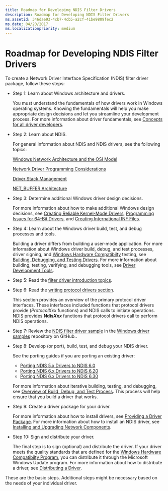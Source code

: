 ```yaml
---
title: Roadmap for Developing NDIS Filter Drivers
description: Roadmap for Developing NDIS Filter Drivers
ms.assetid: 346dae93-4cb7-4cb5-a2cf-41be9809fec2
ms.date: 04/20/2017
ms.localizationpriority: medium
---
```


# Roadmap for Developing NDIS Filter Drivers


To create a Network Driver Interface Specification (NDIS) filter driver package, follow these steps:

- Step 1: Learn about Windows architecture and drivers.

  You must understand the fundamentals of how drivers work in Windows operating systems. Knowing the fundamentals will help you make appropriate design decisions and let you streamline your development process. For more information about driver fundamentals, see [Concepts for all driver developers](https://docs.microsoft.com/windows-hardware/drivers/gettingstarted/concepts-and-knowledge-for-all-driver-developers).

- Step 2: Learn about NDIS.

  For general information about NDIS and NDIS drivers, see the following topics:

  [Windows Network Architecture and the OSI Model](windows-network-architecture-and-the-osi-model.md)

  [Network Driver Programming Considerations](network-driver-programming-considerations.md)

  [Driver Stack Management](driver-stack-management.md)

  [NET\_BUFFER Architecture](net-buffer-architecture.md)

- Step 3: Determine additional Windows driver design decisions.

  For more information about how to make additional Windows design decisions, see [Creating Reliable Kernel-Mode Drivers](https://docs.microsoft.com/windows-hardware/drivers/kernel/creating-reliable-kernel-mode-drivers), [Programming Issues for 64-Bit Drivers](https://docs.microsoft.com/windows-hardware/drivers/kernel/programming-issues-for-64-bit-drivers), and [Creating International INF Files](https://docs.microsoft.com/windows-hardware/drivers/install/creating-international-inf-files).

- Step 4: Learn about the Windows driver build, test, and debug processes and tools.

  Building a driver differs from building a user-mode application. For more information about Windows driver build, debug, and test processes, driver signing, and [Windows Hardware Compatibilty](https://docs.microsoft.com/windows-hardware/design/compatibility/) testing, see [Building, Debugging, and Testing Drivers](https://docs.microsoft.com/windows-hardware/drivers). For more information about building, testing, verifying, and debugging tools, see [Driver Development Tools](https://docs.microsoft.com/windows-hardware/drivers/devtest/index).

- Step 5: Read the [filter driver introduction topics](introduction-to-ndis-filter-drivers.md).

- Step 6: Read the [writing protocol drivers section](writing-ndis-miniport-drivers.md).

  This section provides an overview of the primary protocol driver interfaces. These interfaces included functions that protocol drivers provide (*ProtocolXxx* functions) and NDIS calls to initiate operations. NDIS provides **Ndis*Xxx*** functions that protocol drivers call to perform NDIS operations.

- Step 7: Review the [NDIS filter driver sample](https://go.microsoft.com/fwlink/p/?LinkId=617915) in the [Windows driver samples](https://go.microsoft.com/fwlink/p/?LinkId=616507) repository on GitHub..

- Step 8: Develop (or port), build, test, and debug your NDIS driver.

  See the porting guides if you are porting an existing driver:

  -   [Porting NDIS 5.x Drivers to NDIS 6.0](https://docs.microsoft.com/previous-versions/windows/hardware/network/porting-ndis-5-x-drivers-to-ndis-6-0)
  -   [Porting NDIS 6.x Drivers to NDIS 6.20](porting-ndis-6-x-drivers-to-ndis-6-20.md)
  -   [Porting NDIS 6.x Drivers to NDIS 6.30](porting-ndis-6-x-drivers-to-ndis-6-30.md)

  For more information about iterative building, testing, and debugging, see [Overview of Build, Debug, and Test Process](https://docs.microsoft.com/windows-hardware/drivers). This process will help ensure that you build a driver that works.

- Step 9: Create a driver package for your driver.

  For more information about how to install drivers, see [Providing a Driver Package](https://docs.microsoft.com/windows-hardware/drivers). For more information about how to install an NDIS driver, see [Installing and Upgrading Network Components](installing-and-upgrading-network-components.md).

- Step 10: Sign and distribute your driver.

  The final step is to sign (optional) and distribute the driver. If your driver meets the quality standards that are defined for the [Windows Hardware Compatibilty Program](https://docs.microsoft.com/windows-hardware/design/compatibility/), you can distribute it through the Microsoft Windows Update program. For more information about how to distribute a driver, see [Distributing a Driver](https://docs.microsoft.com/windows-hardware/drivers).

These are the basic steps. Additional steps might be necessary based on the needs of your individual driver.

 

 






